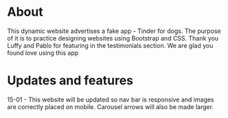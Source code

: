 # About 

This dynamic website advertises a fake app - Tinder for dogs. The purpose of it is to practice designing websites using Bootstrap and CSS.
Thank you Luffy and Pablo for featuring in the testimonials section. We are glad you found love using this app

# Updates and features
15-01 - This website will be updated so nav bar is responsive and images are correctly placed on mobile. Carousel arrows will also be made larger.
